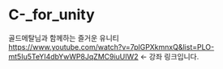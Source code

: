 # C-_for_unity
골드메탈님과 함께하는 즐거운 유니티
</br>
https://www.youtube.com/watch?v=7plGPXkmnxQ&list=PLO-mt5Iu5TeYI4dbYwWP8JqZMC9iuUIW2 <- 강좌 링크입니다.
